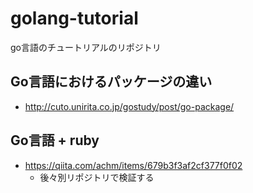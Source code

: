 # golang-tutorial
go言語のチュートリアルのリポジトリ

## Go言語におけるパッケージの違い
- http://cuto.unirita.co.jp/gostudy/post/go-package/

## Go言語 + ruby
- https://qiita.com/achm/items/679b3f3af2cf377f0f02
  - 後々別リポジトリで検証する